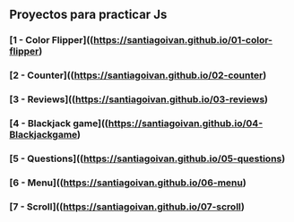 ## Proyectos para practicar Js

### [1 - Color Flipper]((https://santiagoivan.github.io/01-color-flipper)

### [2 - Counter]((https://santiagoivan.github.io/02-counter)

### [3 - Reviews]((https://santiagoivan.github.io/03-reviews)

### [4 - Blackjack game]((https://santiagoivan.github.io/04-Blackjackgame)

### [5 - Questions]((https://santiagoivan.github.io/05-questions)

### [6 - Menu]((https://santiagoivan.github.io/06-menu)

### [7 - Scroll]((https://santiagoivan.github.io/07-scroll)
